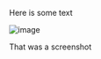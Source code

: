 Here is some text

![image](https://github.com/stspinu/bitcoin2/assets/46924453/a1ba0aff-f91e-413e-a192-58857c3f572b)

That was a screenshot
